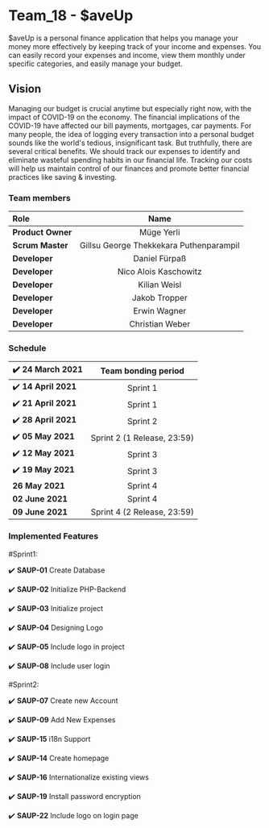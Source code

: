 # Team_18 - $aveUp


$aveUp is a personal finance application that helps you manage your money more effectively by keeping track of your income and expenses. You can easily record your expenses and income, view them monthly under specific categories, and easily manage your budget. 



## Vision

Managing our budget is crucial anytime but especially right now, with the impact of COVID-19 on the economy. The financial implications of the COVID-19 have affected our bill payments, mortgages, car payments. 
For many people, the idea of logging every transaction into a personal budget sounds like the world's tedious, insignificant task. But truthfully, there are several critical benefits. We should track our expenses to identify and eliminate wasteful spending habits in our financial life. Tracking our costs will help us maintain control of our finances and promote better financial practices like saving & investing.


### Team members

| Role             | Name                  | 
| :---             |    :----:             |
| **Product Owner**|   Müge Yerli      |
| **Scrum Master** | Gillsu George Thekkekara Puthenparampil |
| **Developer**    | Daniel Fürpaß          |
| **Developer**    | Nico Alois Kaschowitz    |
| **Developer**    | Kilian Weisl               |
| **Developer**    | Jakob Tropper          |
| **Developer**    | Erwin Wagner        |
| **Developer**    | Christian Weber         |




### Schedule
| :heavy_check_mark: **24 March 2021** | **Team bonding period**  |
| :---             |    :----:             |
| :heavy_check_mark: **14 April 2021**  | Sprint 1 |
| :heavy_check_mark: **21 April 2021**  | Sprint 1 |
| :heavy_check_mark: **28 April 2021**  | Sprint 2 |
| :heavy_check_mark: **05 May 2021**  | Sprint 2 (1 Release, 23:59) |
| :heavy_check_mark: **12 May 2021**  | Sprint 3 |
| :heavy_check_mark: **19 May 2021**  | Sprint 3 |
| **26 May 2021**  | Sprint 4 |
| **02 June 2021**  | Sprint 4 |
| **09 June 2021**  | Sprint 4 (2 Release, 23:59)  |



### Implemented Features

#Sprint1: 

:heavy_check_mark: **SAUP-01** Create Database 

:heavy_check_mark: **SAUP-02** Initialize PHP-Backend 

:heavy_check_mark: **SAUP-03** Initialize project

:heavy_check_mark: **SAUP-04** Designing Logo

:heavy_check_mark: **SAUP-05** Include logo in project

:heavy_check_mark: **SAUP-08** Include user login


#Sprint2: 

:heavy_check_mark: **SAUP-07** Create new Account

:heavy_check_mark: **SAUP-09** Add New Expenses

:heavy_check_mark: **SAUP-15** i18n Support

:heavy_check_mark: **SAUP-14** Create homepage 

:heavy_check_mark: **SAUP-16** Internationalize existing views 

:heavy_check_mark: **SAUP-19** Install password encryption 

:heavy_check_mark: **SAUP-22** Include logo on login page 
